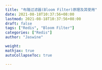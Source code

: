 ```yaml
---
title: "布隆过滤器(Bloom Filter)原理及其使用"
date: 2021-08-18T10:37:56+08:00
lastmod: 2021-08-18T10:37:56+08:00
draft: false
tags: ["Redis", "Bloom Filter"]
categories: ["Redis"]
author: "Jaswine"

weight:
mathjax: true
autoCollapseToc: true

---
```



